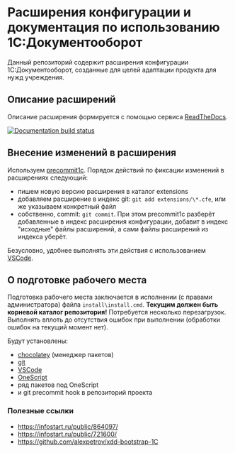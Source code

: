 # Расширения конфигурации и документация по использованию 1С:Документооборот

Данный репозиторий содержит расширения конфигурации 1С:Документооборот,
созданные для целей адаптации продукта для нужд учреждения.

## Описание расширений

Описание расширения формируется с помощью сервиса [ReadTheDocs](https://readthedocs.org).

[![Documentation build status](https://readthedocs.org/projects/edms/badge/?version=latest&style=plastic)](https://edms.readthedocs.io/)

## Внесение изменений в расширения

Используем [precommit1c][].
Порядок действий по фиксации изменений в расширениях следующий:

- пишем новую версию расширения в каталог extensions
- добавляем расширение в индекс git: `git add extensions/\*.cfe`,
 или же указываем конкретный файл
- собственно, commit: `git commit`.
 При этом precommit1c разберёт добавленные в индекс расширения конфигурации,
 добавит в индекс "исходные" файлы расширений, а сами файлы расширений из индекса
 уберёт.

Безусловно, удобнее выполнять эти действия с использованием [VSCode][].

## О подготовке рабочего места

Подготовка рабочего места заключается в исполнении (с правами администратора)
файла `install\install.cmd`.
**Текущим должен быть корневой каталог репозитория!**
Потребуется несколько перезагрузок.
Выполнять вплоть до отсутствия ошибок при выполнении
(обработки ошибок на текущий момент нет).

Будут установлены:

- [chocolatey][] (менеджер пакетов)
- [git][]
- [VSCode][]
- [OneScript][]
- ряд пакетов под OneScript
- и git precommit hook в репозиторий проекта

### Полезные ссылки

- https://infostart.ru/public/864097/
- https://infostart.ru/public/721600/
- https://github.com/alexpetrov/xdd-bootstrap-1C

[chocolatey]: https://chocolatey.org
[git]: https://git-scm.com
[VSCode]: https://code.visualstudio.com
[OneScript]: http://oscript.io
[precommit1c]: https://github.com/xDrivenDevelopment/precommit1c
